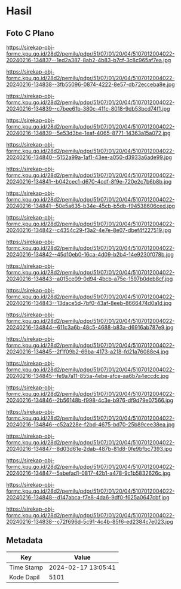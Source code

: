 # Hasil

## Foto C Plano

https://sirekap-obj-formc.kpu.go.id/28d2/pemilu/pdpr/51/07/01/20/04/5107012004022-20240216-134837--1ed2a387-8ab2-4b83-b7cf-3c8c965af7ea.jpg

https://sirekap-obj-formc.kpu.go.id/28d2/pemilu/pdpr/51/07/01/20/04/5107012004022-20240216-134838--3fb55096-0874-4222-8e57-db72ecceba8e.jpg

https://sirekap-obj-formc.kpu.go.id/28d2/pemilu/pdpr/51/07/01/20/04/5107012004022-20240216-134839--c7bee61b-380c-411c-8018-9db53bcd74f1.jpg

https://sirekap-obj-formc.kpu.go.id/28d2/pemilu/pdpr/51/07/01/20/04/5107012004022-20240216-134839--5e53d3be-1eaf-4065-8771-14363a15a072.jpg

https://sirekap-obj-formc.kpu.go.id/28d2/pemilu/pdpr/51/07/01/20/04/5107012004022-20240216-134840--5152a99a-1af1-43ee-a050-d3933a6ade99.jpg

https://sirekap-obj-formc.kpu.go.id/28d2/pemilu/pdpr/51/07/01/20/04/5107012004022-20240216-134841--b042cec1-d670-4cdf-8f9e-720e2c7b6b8b.jpg

https://sirekap-obj-formc.kpu.go.id/28d2/pemilu/pdpr/51/07/01/20/04/5107012004022-20240216-134841--50e5a635-b34e-45cb-b5db-f94538606ced.jpg

https://sirekap-obj-formc.kpu.go.id/28d2/pemilu/pdpr/51/07/01/20/04/5107012004022-20240216-134842--c4354c29-f3a2-4e7e-8e07-dbef4f227519.jpg

https://sirekap-obj-formc.kpu.go.id/28d2/pemilu/pdpr/51/07/01/20/04/5107012004022-20240216-134842--45d10eb0-16ca-4d09-b2b4-14e9230f078b.jpg

https://sirekap-obj-formc.kpu.go.id/28d2/pemilu/pdpr/51/07/01/20/04/5107012004022-20240216-134843--a015ce09-0d94-4bcb-a75e-1597b0deb8cf.jpg

https://sirekap-obj-formc.kpu.go.id/28d2/pemilu/pdpr/51/07/01/20/04/5107012004022-20240216-134843--13dace5d-7bf0-43af-8eeb-8666474d0a1d.jpg

https://sirekap-obj-formc.kpu.go.id/28d2/pemilu/pdpr/51/07/01/20/04/5107012004022-20240216-134844--611c3a6b-48c5-4688-b83a-d6916ab787e9.jpg

https://sirekap-obj-formc.kpu.go.id/28d2/pemilu/pdpr/51/07/01/20/04/5107012004022-20240216-134845--2f1f09b2-69ba-4173-a218-fd21a76088e4.jpg

https://sirekap-obj-formc.kpu.go.id/28d2/pemilu/pdpr/51/07/01/20/04/5107012004022-20240216-134845--fe9a7a11-855a-4ebe-afce-aa6b7a4eccdc.jpg

https://sirekap-obj-formc.kpu.go.id/28d2/pemilu/pdpr/51/07/01/20/04/5107012004022-20240216-134846--2b56148b-f998-4c3e-b976-df9d79e07566.jpg

https://sirekap-obj-formc.kpu.go.id/28d2/pemilu/pdpr/51/07/01/20/04/5107012004022-20240216-134846--c52a228e-f2bd-4675-bd70-25b89cee38ea.jpg

https://sirekap-obj-formc.kpu.go.id/28d2/pemilu/pdpr/51/07/01/20/04/5107012004022-20240216-134847--8d03d61e-2dab-487b-81d8-0fe9bfbc7393.jpg

https://sirekap-obj-formc.kpu.go.id/28d2/pemilu/pdpr/51/07/01/20/04/5107012004022-20240216-134847--5abefad1-0817-42b1-a478-9c1b5832626c.jpg

https://sirekap-obj-formc.kpu.go.id/28d2/pemilu/pdpr/51/07/01/20/04/5107012004022-20240216-134848--d147abca-f7e8-4da6-9df0-f625a0647cbf.jpg

https://sirekap-obj-formc.kpu.go.id/28d2/pemilu/pdpr/51/07/01/20/04/5107012004022-20240216-134838--c72f696d-5c91-4c4b-85f6-ed2384c7e023.jpg


## Metadata

| Key        | Value               |
| ---------- | ------------------- |
| Time Stamp | 2024-02-17 13:05:41 |
| Kode Dapil | 5101                |



